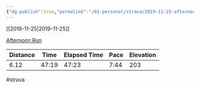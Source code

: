 ```yaml
---
{"dg-publish":true,"permalink":"/01-personal/strava/2019-11-25-afternoon-run/"}
---
```



[[2019-11-25\|2019-11-25]]

[Afternoon Run](https://www.strava.com/activities/2891635199)

| Distance | Time  | Elapsed Time | Pace | Elevation |
| -------- | ----- | ------------ | ---- | --------- |
| 6.12     | 47:19 | 47:23        | 7:44 | 203       |




#strava
